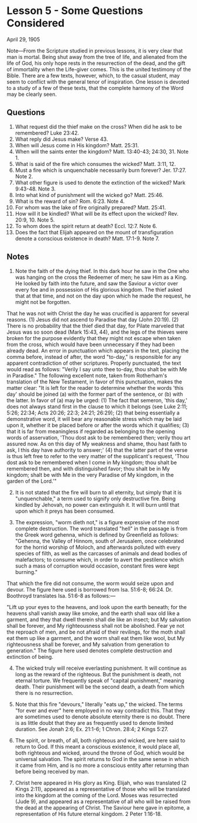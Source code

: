 # Lesson 5 - Some Questions Considered

April 29, 1905

Note—From the Scripture studied in previous lessons, it is very clear that man is mortal. Being shut away from the tree of life, and alienated from the life of God, his only hope rests in the resurrection of the dead, and the gift of immortality when the Life-giver comes. This is the united testimony of the Bible. There are a few texts, however, which, to the casual student, may seem to conflict with the general tenor of inspiration. One lesson is devoted to a study of a few of these texts, that the complete harmony of the Word may be clearly seen.

## Questions

1. What request did the thief make on the cross? When did he ask to be remembered? Luke 23:42.
2. What reply did Jesus make? Verse 43.
3. When will Jesus come in His kingdom? Matt. 25:31.
4. When will the saints enter the kingdom? Matt. 13:40-43; 24:30, 31. Note 1.
5. What is said of the fire which consumes the wicked? Matt. 3:11, 12.
6. Must a fire which is unquenchable necessarily burn forever? Jer. 17:27. Note 2.
7. What other figure is used to denote the extinction of the wicked? Mark 9:43-48. Note 3.
8. Into what kind of punishment will the wicked go? Matt. 25:46.
9. What is the reward of sin? Rom. 6:23. Note 4.
10. For whom was the lake of fire originally prepared? Matt. 25:41.
11. How will it be kindled? What will be its effect upon the wicked? Rev. 20:9, 10. Note 5.
12. To whom does the spirit return at death? Eccl. 12:7. Note 6.
13. Does the fact that Elijah appeared on the mount of transfiguration denote a conscious existence in death? Matt. 17:1-9. Note 7.

## Notes

1. Note the faith of the dying thief. In this dark hour he saw in the One who was hanging on the cross the Redeemer of men; he saw Him as a King. He looked by faith into the future, and saw the Saviour a victor over every foe and in possession of His glorious kingdom. The thief asked that at that time, and not on the day upon which he made the request, he might not be forgotten.

That he was not with Christ the day he was crucified is apparent for several reasons. (1) Jesus did not ascend to Paradise that day (John 20:19). (2) There is no probability that the thief died that day, for Pilate marveled that Jesus was so soon dead (Mark 15:43, 44), and the legs of the thieves were broken for the purpose evidently that they might not escape when taken from the cross, which would have been unnecessary if they had been already dead. An error in punctuation which appears in the text, placing the comma before, instead of after, the word "to-day," is responsible for any apparent contradiction of other scriptures. Properly punctuated, the text would read as follows: "Verily I say unto thee to-day, thou shalt be with Me in Paradise." The following excellent note, taken from Rotherham's translation of the New Testament, in favor of this punctuation, makes the matter clear: "It is left for the reader to determine whether the words 'this day' should be joined (a) with the former part of the sentence, or (b) with the latter. In favor of (a) may be urged: (1) The fact that semeron, 'this day,' does not always stand first in the clause to which it belongs (see Luke 2:11; 5:26; 22:34; Acts 20:26; 22:3; 24:21; 26:29); (2) that being essentially a demonstrative word, it will bear any reasonable stress which may be laid upon it, whether it be placed before or after the words which it qualifies; (3) that it is far from meaningless if regarded as belonging to the opening words of asservation, 'Thou dost ask to be remembered then; verily thou art assured now. As on this day of My weakness and shame, thou hast faith to ask, I this day have authority to answer;' (4) that the latter part of the verse is thus left free to refer to the very matter of the supplicant's request, 'Thou dost ask to be remembered when I come in My kingdom; thou shalt be remembered then, and with distinguished favor; thou shalt be in My kingdom; shalt be with Me in the very Paradise of My kingdom, in the garden of the Lord.'"

2. It is not stated that the fire will burn to all eternity, but simply that it is "unquenchable," a term used to signify only destructive fire. Being kindled by Jehovah, no power can extinguish it. It will burn until that upon which it preys has been consumed.

3. The expression, "worm dieth not," is a figure expressive of the most complete destruction. The word translated "hell" in the passage is from the Greek word gehenna, which is defined by Greenfield as follows: "Gehenna, the Valley of Hinnom, south of Jerusalem, once celebrated for the horrid worship of Moloch, and afterwards polluted with every species of filth, as well as the carcasses of animals and dead bodies of malefactors; to consume which, in order to avert the pestilence which such a mass of corruption would occasion, constant fires were kept burning."

That which the fire did not consume, the worm would seize upon and devour. The figure here used is borrowed from Isa. 51:6-8; 66:24. Dr. Boothroyd translates Isa. 51:6-8 as follows:—

"Lift up your eyes to the heavens, and look upon the earth beneath; for the heavens shall vanish away like smoke, and the earth shall wax old like a garment, and they that dwell therein shall die like an insect; but My salvation shall be forever, and My righteousness shall not be abolished. Fear ye not the reproach of men, and be not afraid of their revilings, for the moth shall eat them up like a garment, and the worm shall eat them like wool, but My righteousness shall be forever, and My salvation from generation to generation." The figure here used denotes complete destruction and extinction of being.

4. The wicked truly will receive everlasting punishment. It will continue as long as the reward of the righteous. But the punishment is death, not eternal torture. We frequently speak of "capital punishment," meaning death. Their punishment will be the second death, a death from which there is no resurrection.

5. Note that this fire "devours," literally "eats up," the wicked. The terms "for ever and ever" here employed in no way contradict this. That they are sometimes used to denote absolute eternity there is no doubt. There is as little doubt that they are as frequently used to denote limited duration. See Jonah 2:6; Ex. 21:1-6; 1 Chron. 28:4; 2 Kings 5:27.

6. The spirit, or breath, of all, both righteous and wicked, are here said to return to God. If this meant a conscious existence, it would place all, both righteous and wicked, around the throne of God, which would be universal salvation. The spirit returns to God in the same sense in which it came from Him, and is no more a conscious entity after returning than before being received by man.

7. Christ here appeared in His glory as King. Elijah, who was translated (2 Kings 2:11), appeared as a representative of those who will be translated into the kingdom at the coming of the Lord. Moses was resurrected (Jude 9), and appeared as a representative of all who will be raised from the dead at the appearing of Christ. The Saviour here gave in epitome, a representation of His future eternal kingdom. 2 Peter 1:16-18.